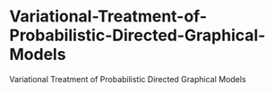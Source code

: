 # Variational-Treatment-of-Probabilistic-Directed-Graphical-Models
Variational Treatment of Probabilistic Directed Graphical Models
